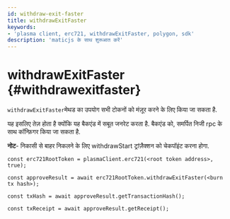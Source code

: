 ```yaml
---
id: withdraw-exit-faster
title: withdrawExitFaster
keywords:
- 'plasma client, erc721, withdrawExitFaster, polygon, sdk'
description: 'maticjs के साथ शुरूआत करें'
---
```


# withdrawExitFaster {#withdrawexitfaster}

`withdrawExitFaster`मेथड का उपयोग सभी टोकनों को मंज़ूर करने के लिए किया जा सकता है.

यह इसलिए तेज़ होता है क्योंकि यह बैकएंड में सबूत जनरेट करता है. बैकएंड को, समर्पित निजी rpc के साथ कॉन्फ़िगर किया जा सकता है.

**नोट**- निकासी से बाहर निकलने के लिए withdrawStart ट्रांज़ैक्शन को चेकपॉइंट करना होगा.

```
const erc721RootToken = plasmaClient.erc721(<root token address>, true);

const approveResult = await erc721RootToken.withdrawExitFaster(<burn tx hash>);

const txHash = await approveResult.getTransactionHash();

const txReceipt = await approveResult.getReceipt();

```
